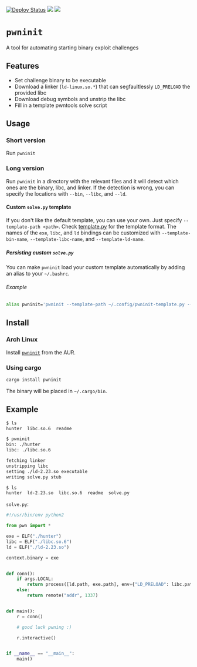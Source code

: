 [![Deploy Status](https://github.com/io12/pwninit/workflows/deploy/badge.svg)](https://github.com/io12/pwninit/actions)
[![](https://img.shields.io/crates/v/pwninit)](https://crates.io/crates/pwninit)
[![](https://docs.rs/pwninit/badge.svg)](https://docs.rs/pwninit)

# `pwninit`

A tool for automating starting binary exploit challenges

## Features

- Set challenge binary to be executable
- Download a linker (`ld-linux.so.*`) that can segfaultlessly `LD_PRELOAD` the provided libc
- Download debug symbols and unstrip the libc
- Fill in a template pwntools solve script

## Usage

### Short version

Run `pwninit`

### Long version

Run `pwninit` in a directory with the relevant files and it will detect which ones are the binary, libc, and linker. If the detection is wrong, you can specify the locations with `--bin`, `--libc`, and `--ld`.

#### Custom `solve.py` template

If you don't like the default template, you can use your own. Just specify `--template-path <path>`. Check [template.py](src/template.py) for the template format. The names of the `exe`, `libc`, and `ld` bindings can be customized with `--template-bin-name`, `--template-libc-name`, and `--template-ld-name`.

##### Persisting custom `solve.py`

You can make `pwninit` load your custom template automatically by adding an alias to your `~/.bashrc`.

###### Example

```bash
alias pwninit='pwninit --template-path ~/.config/pwninit-template.py --template-bin-name e'
```

## Install

### Arch Linux

Install [`pwninit`](https://aur.archlinux.org/packages/pwninit/) from the AUR.

### Using cargo

```sh
cargo install pwninit
```

The binary will be placed in `~/.cargo/bin`.

## Example

```sh
$ ls
hunter  libc.so.6  readme

$ pwninit
bin: ./hunter
libc: ./libc.so.6

fetching linker
unstripping libc
setting ./ld-2.23.so executable
writing solve.py stub

$ ls
hunter  ld-2.23.so  libc.so.6  readme  solve.py
```

`solve.py`:
```python
#!/usr/bin/env python2

from pwn import *

exe = ELF("./hunter")
libc = ELF("./libc.so.6")
ld = ELF("./ld-2.23.so")

context.binary = exe


def conn():
    if args.LOCAL:
        return process([ld.path, exe.path], env={"LD_PRELOAD": libc.path})
    else:
        return remote("addr", 1337)


def main():
    r = conn()

    # good luck pwning :)

    r.interactive()


if __name__ == "__main__":
    main()
```
